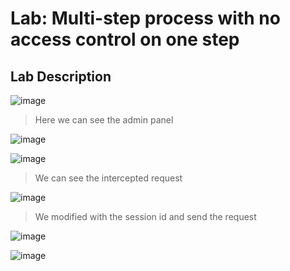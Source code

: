 # Lab: Multi-step process with no access control on one step #

## Lab Description ##

![image](https://github.com/anandurdas11/Web_Securityy/assets/83402050/1d261b85-1f6c-4c0f-b05e-3adce27024e9)

> Here we can see the admin panel

![image](https://github.com/anandurdas11/Web_Securityy/assets/83402050/af0e7567-f220-4db0-be67-83ef3718d331)

![image](https://github.com/anandurdas11/Web_Securityy/assets/83402050/0d9ecc5f-9272-45b6-8f14-3e9c973ba601)

> We can see the intercepted request

![image](https://github.com/anandurdas11/Web_Securityy/assets/83402050/5b9542ec-4628-4ea8-bd5f-0fc89b57637e)

> We modified with the session id and send the request

![image](https://github.com/anandurdas11/Web_Securityy/assets/83402050/8ed6c159-5192-4af8-a8ca-7bf0b2b048cf)

![image](https://github.com/anandurdas11/Web_Securityy/assets/83402050/d259f00b-f906-48d5-9aa2-df251d76d753)
